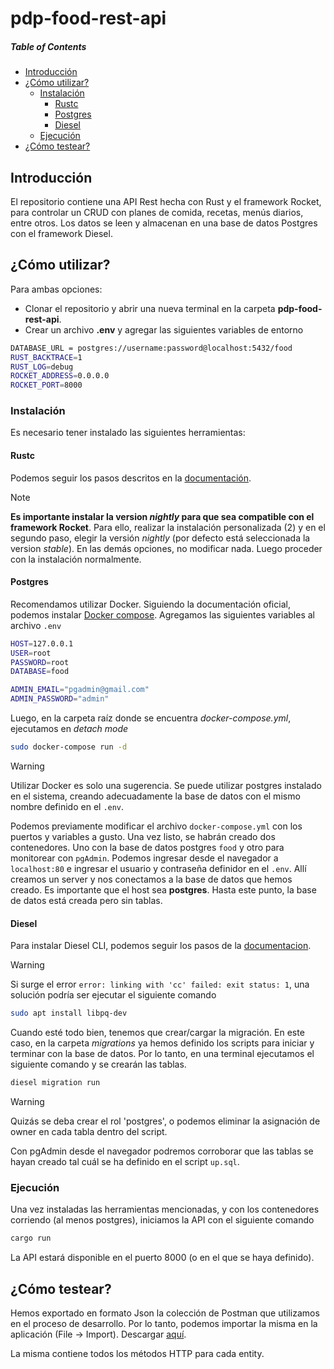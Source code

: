 # pdp-food-rest-api

##### Table of Contents  
- [Introducción](#introducción)  
- [¿Cómo utilizar?](#cómo-utilizar)
  - [Instalación](#instalación)
    - [Rustc](#rustc)
    - [Postgres](#postgres)
    - [Diesel](#diesel)
  - [Ejecución](#ejecución)
- [¿Cómo testear?](#cómo-testear)


## Introducción
El repositorio contiene una API Rest hecha con Rust y el framework Rocket, para controlar un CRUD con planes de comida, recetas, menús diarios, entre otros. Los datos se leen y almacenan en una base de datos Postgres con el framework Diesel. 

## ¿Cómo utilizar?
Para ambas opciones:
- Clonar el repositorio y abrir una nueva terminal en la carpeta **pdp-food-rest-api**.
- Crear un archivo **.env** y agregar las siguientes variables de entorno
```bash
DATABASE_URL = postgres://username:password@localhost:5432/food
RUST_BACKTRACE=1
RUST_LOG=debug
ROCKET_ADDRESS=0.0.0.0
ROCKET_PORT=8000
```

### Instalación
Es necesario tener instalado las siguientes herramientas:

#### Rustc
Podemos seguir los pasos descritos en la [documentación](https://www.rust-lang.org/tools/install). 
> [!NOTE]
> **Es importante instalar la version _nightly_ para que sea compatible con el framework Rocket**. Para ello, realizar la instalación personalizada (2) y en el segundo paso, elegir la versión _nightly_ (por defecto está seleccionada la version _stable_). En las demás opciones, no modificar nada. Luego proceder con la instalación normalmente.

#### Postgres
Recomendamos utilizar Docker. Siguiendo la documentación oficial, podemos instalar [Docker compose](https://docs.docker.com/compose/install/linux/). Agregamos las siguientes variables al archivo `.env`

```bash
HOST=127.0.0.1
USER=root
PASSWORD=root
DATABASE=food

ADMIN_EMAIL="pgadmin@gmail.com"
ADMIN_PASSWORD="admin"
```

Luego, en la carpeta raíz donde se encuentra _docker-compose.yml_, ejecutamos en _detach mode_

```bash
sudo docker-compose run -d 
```
> [!WARNING]
> Utilizar Docker es solo una sugerencia. Se puede utilizar postgres instalado en el sistema, creando adecuadamente la base de datos con el mismo nombre definido en el `.env`.

Podemos previamente modificar el archivo `docker-compose.yml` con los puertos y variables a gusto. Una vez listo, se habrán creado dos contenedores.
Uno con la base de datos postgres `food` y otro para monitorear con `pgAdmin`. Podemos ingresar desde el navegador a `localhost:80` e ingresar el usuario y contraseña definidor en el `.env`. Allí creamos un server y nos conectamos a la base de datos que hemos creado. Es importante que el host sea **postgres**. 
Hasta este punto, la base de datos está creada pero sin tablas. 

#### Diesel
Para instalar Diesel CLI, podemos seguir los pasos de la [documentacion](https://diesel.rs/guides/getting-started).

> [!WARNING]
> Si surge el error `error: linking with 'cc' failed: exit status: 1`, una solución podría ser ejecutar el siguiente comando 
> ```bash
> sudo apt install libpq-dev
> ```

Cuando esté todo bien, tenemos que crear/cargar la migración. En este caso, en la carpeta _migrations_ ya hemos definido los scripts para iniciar y terminar con la base de datos. Por lo tanto, en una terminal ejecutamos el siguiente comando y se crearán las tablas.


```bash
diesel migration run
```

> [!WARNING]
> Quizás se deba crear el rol 'postgres', o podemos eliminar la asignación de owner en cada tabla dentro del script.

Con pgAdmin desde el navegador podremos corroborar que las tablas se hayan creado tal cuál se ha definido en el script `up.sql`.

### Ejecución
Una vez instaladas las herramientas mencionadas, y con los contenedores corriendo (al menos postgres), iniciamos la API con el siguiente comando

```bash
cargo run
```

La API estará disponible en el puerto 8000 (o en el que se haya definido). 

## ¿Cómo testear?
Hemos exportado en formato Json la colección de Postman que utilizamos en el proceso de desarrollo. Por lo tanto, podemos importar la misma en la aplicación (File -> Import). Descargar [aquí](https://github.com/ginos1998/pdp-food-rest-api/blob/develop/test-api/postman/pdp-food-rest-api.postman_collection.json).

La misma contiene todos los métodos HTTP para cada entity.
